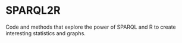 # SPARQL2R
Code and methods that explore the power of SPARQL and R to create interesting statistics and graphs.
